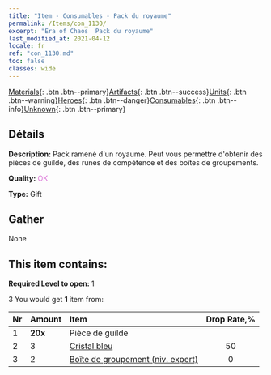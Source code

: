```yaml
---
title: "Item - Consumables - Pack du royaume"
permalink: /Items/con_1130/
excerpt: "Era of Chaos  Pack du royaume"
last_modified_at: 2021-04-12
locale: fr
ref: "con_1130.md"
toc: false
classes: wide
---
```

 [Materials](/fr/Items/){: .btn .btn--primary}[Artifacts](/fr/Items/Artifacts/){: .btn .btn--success}[Units](/fr/Items/Units/){: .btn .btn--warning}[Heroes](/fr/Items/Heroes/){: .btn .btn--danger}[Consumables](/fr/Items/Consumables/){: .btn .btn--info}[Unknown](/fr/Items/Unknown/){: .btn .btn--primary}

## Détails
 **Description:** Pack ramené d'un royaume. Peut vous permettre d'obtenir des pièces de guilde, des runes de compétence et des boîtes de groupements.

 **Quality:** <span style="color: #DA70D6">OK</span>

 **Type:** Gift

## Gather

  None

## This item contains:

 **Required Level to open:** 1

 3 You would get **1** item  from:

  | Nr | Amount |     Item    | Drop Rate,% |
  |:---|:-------|:------------|:---------:|
  | 1 |  **20x** | Pièce de guilde |  | 50 | 
  | 2 | 3 | [Cristal bleu](/fr/Items/con_716/) | 50 | 
  | 3 | 2 | [Boîte de groupement (niv. expert)](/fr/Items/con_760/) | 0 | 
